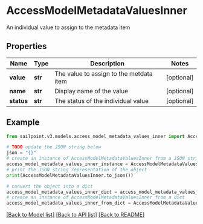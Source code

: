 # AccessModelMetadataValuesInner

An individual value to assign to the metadata item

## Properties

Name | Type | Description | Notes
------------ | ------------- | ------------- | -------------
**value** | **str** | The value to assign to the metdata item | [optional] 
**name** | **str** | Display name of the value | [optional] 
**status** | **str** | The status of the individual value | [optional] 

## Example

```python
from sailpoint.v3.models.access_model_metadata_values_inner import AccessModelMetadataValuesInner

# TODO update the JSON string below
json = "{}"
# create an instance of AccessModelMetadataValuesInner from a JSON string
access_model_metadata_values_inner_instance = AccessModelMetadataValuesInner.from_json(json)
# print the JSON string representation of the object
print(AccessModelMetadataValuesInner.to_json())

# convert the object into a dict
access_model_metadata_values_inner_dict = access_model_metadata_values_inner_instance.to_dict()
# create an instance of AccessModelMetadataValuesInner from a dict
access_model_metadata_values_inner_from_dict = AccessModelMetadataValuesInner.from_dict(access_model_metadata_values_inner_dict)
```
[[Back to Model list]](../README.md#documentation-for-models) [[Back to API list]](../README.md#documentation-for-api-endpoints) [[Back to README]](../README.md)


